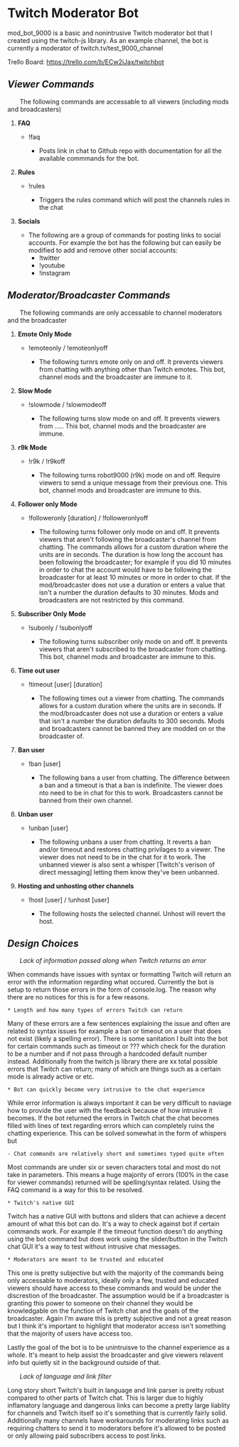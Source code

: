 # Twitch Moderator Bot

mod_bot_9000 is a basic and nonintrusive Twitch moderator bot that I created using the twitch-js library.  As an example channel, the bot is currently a moderator of twitch.tv/test_9000_channel

Trello Board:
https://trello.com/b/ECw2iJax/twitchbot 

*Viewer Commands*
--

&nbsp;&nbsp;&nbsp;&nbsp;&nbsp;&nbsp; The following commands are accessable to all viewers (including mods and broadcasters)

1. **FAQ**

    * !faq

        * Posts link in chat to Github repo with documentation for all the available commmands for the bot.

1. **Rules**

    * !rules

        *  Triggers the rules command which will post the channels rules in the chat

1. **Socials**

    * The following are a group of commands for posting links to social accounts.  For example the bot has the following but can easily be modified to add and remove other social accounts:
        * !twitter
        * !youtube
        * !instagram

*Moderator/Broadcaster Commands*
--

&nbsp;&nbsp;&nbsp;&nbsp;&nbsp;&nbsp; The following commands are only accessable to channel moderators and the broadcaster

1. **Emote Only Mode**

   * !emoteonly / !emoteonlyoff

        * The following turnrs emote only on and off.  It prevents viewers from chatting with anything other than Twitch emotes.  This bot, channel mods and the broadcaster are immune to it.

1. **Slow Mode**

    * !slowmode / !slowmodeoff

        * The following turns slow mode on and off.  It prevents viewers from .....  This bot, channel mods and the broadcaster are immune.

1. **r9k Mode**

    * !r9k / !r9koff

        * The following turns robot9000 (r9k) mode on and off.  Require viewers to send a unique message from their previous one.  This bot, channel mods and broadcaster are immune to this.

1.  **Follower only Mode**

    * !followeronly [duration] / !followeronlyoff 

        * The following turns follower only mode on and off.  It prevents viewers that aren't following the broadcaster's channel from chatting.  The commands allows for a custom duration where the units are in seconds.  The duration is how long the account has been following the broadcaster; for example if you did 10 minutes in order to chat the account would have to be following the broadcaster for at least 10 minutes or more in order to chat.  If the mod/broadcaster does not use a duration or enters a value that isn't a number the duration defaults to 30 minutes.  Mods and broadcasters are not restricted by this command.

1. **Subscriber Only Mode**

    * !subonly / !subonlyoff

        * The following turns subscriber only mode on and off.  It prevents viewers that aren't subscribed to the broadcaster from chatting. This bot, channel mods and broadcaster are immune to this.

1. **Time out user**

    * !timeout [user] [duration]

        * The following times out a viewer from chatting.  The commands allows for a custom duration where the units are in seconds.  If the mod/broadcaster does not use a duration or enters a value that isn't a number the duration defaults to 300 seconds.  Mods and broadcasters cannot be banned they are modded on or the broadcaster of.

1.  **Ban user**

    * !ban [user]

        * The following bans a user from chatting.  The difference between a ban and a timeout is that a ban is indefinite.  The viewer does nto need to be in chat for this to work.  Broadcasters cannot be banned from their own channel.

1.  **Unban user**

    * !unban [user]

        * The following unbans a user from chatting.  It reverts a ban and/or timeout and restores chatting privilages to a viewer.  The viewer does not need to be in the chat for it to work.  The unbanned viewer is also sent a whisper [Twitch's verison of direct messaging] letting them know they've been unbanned.

1.  **Hosting and unhosting other channels**

    * !host [user] / !unhost [user]

        * The following hosts the selected channel.  Unhost will revert the host.

*Design Choices*
--

&nbsp;&nbsp;&nbsp;&nbsp;&nbsp;&nbsp; *Lack of information passed along when Twitch returns an error*

When commands have issues with syntax or formatting Twitch will return an error with the information regarding what occured.  Currently the bot is setup to return those errors in the form of console.log.  The reason why there are no notices for this is for a few reasons.

    * Length and how many types of errors Twitch can return

Many of these errors are a few sentences explaining the issue and often are related to syntax issues for example a ban or timeout on a user that does not exist (likely a spelling error).  There is some sanitation I built into the bot for certain commands such as timeout or ??? which check for the duration to be a number and if not pass through a hardcoded default number instead.  Additionally from the twitch js library there are xx total possible errors that Twitch can return; many of which are things such as a certain mode is already active or etc. 

    * Bot can quickly become very intrusive to the chat experience

While error information is always important it can be very difficult to naviage how to provide the user with the feedback because of how intrusive it becomes.  If the bot returned the errors in Twitch chat the chat becomes filled with lines of text regarding errors which can completely ruins the chatting experience.  This can be solved somewhat in the form of whispers but 

    - Chat commands are relatively short and sometimes typed quite often

Most commands are under six or seven characters total and most do not take in parameters.  This means a huge majority of errors (100% in the case for viewer commands) returned will be spelling/syntax related.  Using the FAQ command is a way for this to be resolved.

    * Twitch's native GUI

Twitch has a native GUI with buttons and sliders that can achieve a decent amount of what this bot can do.  It's a way to check against bot if certain commands work. For example if the timeout function doesn't do anything using the bot command but does work using the slider/button in the Twitch chat GUI it's a way to test without intrusive chat messages.

    * Moderators are meant to be trusted and educated

This one is pretty subjective but with the majority of the commands being only accessable to moderators, ideally only a few, trusted and educated viewers should have access to these commands and would be under the discrestion of the broadcaster.  The assumption would be if a broadcaster is granting this power to someone on their channel they would be knowledgable on the function of Twitch chat and the goals of the broadcaster.  Again I'm aware this is pretty subjective and not a great reason but I think it's important to highlight that moderator access isn't something that the majority of users have access too.

Lastly the goal of the bot is to be unintruisve to the channel experience as a whole.  It's meant to help assist the broadcaster and give viewers relavent info but quietly sit in the background outside of that.

&nbsp;&nbsp;&nbsp;&nbsp;&nbsp;&nbsp; *Lack of language and link filter*

Long story short Twitch's built in language and link parser is pretty robust compared to other parts of Twitch chat.  This is larger due to highly inflamatory language and dangerous links can become a pretty large liablity for channels and Twitch itself so it's something that is currently fairly solid.  Additionally many channels have workarounds for moderating links such as requiring chatters to send it to moderators before it's allowed to be posted or only allowing paid subscribers access to post links.